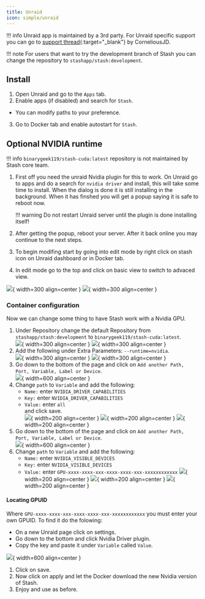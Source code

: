 ```yaml
---
title: Unraid
icon: simple/unraid
---
```


!!! info
    Unraid app is maintained by a 3rd party. For Unraid specific support you can go to [support thread](https://forums.unraid.net/topic/90861-support-stash-corneliousjd-repo){:target="_blank"} by CorneliousJD.

!!! note
    For users that want to try the development branch of Stash you can change the repository to `stashapp/stash:development`.

## Install

1. Open Unraid and go to the `Apps` tab.
2. Enable apps (if disabled) and search for `Stash`.
  - You can modify paths to your preference.
3. Go to Docker tab and enable autostart for `Stash`.

## Optional NVIDIA runtime

!!! info
    `binarygeek119/stash-cuda:latest` repository is not maintained by Stash core team. 

1. First off you need the unraid Nvidia plugin for this to work. On Unraid go to apps and do a search for `nvidia driver` and install, this will take some time to install. When the dialog is done it is still installing in the background. When it has finshed you will get a popup saying it is safe to reboot now.

    !!! warning
        Do not restart Unraid server until the plugin is done installing itself!
        
2. After getting the popup, reboot your server. After it back online you may continue to the next steps.
3. To begin modifing start by going into edit mode by right click on stash icon on Unraid dashboard or in Docker tab.
4. In edit mode go to the top and click on basic view to switch to advaced view.

  ![](/assets/beginner-guides/unraid-docker-stash-page.jpg){ width=300 align=center }
  ![](/assets/beginner-guides/unraid-docker-stash-page-advanced-view.jpg){ width=300 align=center }

### Container configuration

Now we can change some thing to have Stash work with a Nvidia GPU.

1. Under Repository change the default Repository from `stashapp/stash:development` to `binarygeek119/stash-cuda:latest`.  
  ![](/assets/beginner-guides/unraid-docker-stash-Repository-1.jpg){ width=300 align=center }
  ![](/assets/beginner-guides/unraid-docker-stash-Repository-2.jpg){ width=300 align=center }
2. Add the following under Extra Parameters: `--runtime=nvidia`.  
  ![](/assets/beginner-guides/unraid-docker-stash-Extra-Parameters-1.jpg){ width=300 align=center }
  ![](/assets/beginner-guides/unraid-docker-stash-Extra-Parameters-2.jpg){ width=300 align=center }
3. Go down to the bottom of the page and click on  `Add another Path, Port, Variable, Label or Device`.  
  ![](/assets/beginner-guides/unraid-stash-Add-another-Variable-1.jpg){ width=600 align=center }
4. Change `path` to `Variable` and add the following:  
    - `Name:` enter `NVIDIA_DRIVER_CAPABILITIES`  
    - `Key:` enter `NVIDIA_DRIVER_CAPABILITIES`  
    - `Value:` enter `all`  
  and click save.  
  ![](/assets/beginner-guides/unraid-stash-Add-another-Variable-2.jpg){ width=200 align=center }
  ![](/assets/beginner-guides/unraid-stash-Add-another-Variable-3.jpg){ width=200 align=center }
  ![](/assets/beginner-guides/unraid-stash-Add-another-Variable-4.jpg){ width=200 align=center }
5. Go down to the bottom of the page and click on  `Add another Path, Port, Variable, Label or Device`.  
  ![](/assets/beginner-guides/unraid-stash-Add-another-Variable-1.jpg){ width=600 align=center }
6. Change `path` to `Variable` and add the following:
    - `Name:` enter `NVIDIA_VISIBLE_DEVICES`
    - `Key:` enter `NVIDIA_VISIBLE_DEVICES`
    - `Value:` enter `GPU-xxxx-xxxx-xxx-xxxx-xxxx-xxx-xxxxxxxxxxxx`
  ![](/assets/beginner-guides/unraid-stash-Add-another-Variable-2.jpg){ width=200 align=center }
  ![](/assets/beginner-guides/unraid-stash-Add-another-Variable-3.jpg){ width=200 align=center }
  ![](/assets/beginner-guides/unraid-stash-Add-another-Variable-5.jpg){ width=200 align=center }

#### Locating GPUID
	
Where `GPU-xxxx-xxxx-xxx-xxxx-xxxx-xxx-xxxxxxxxxxxx` you must enter your own GPUID. To find it do the folowing:

  - On a new Unraid page click on settings.
  - Go down to the bottom and click Nvidia Driver plugin.
  - Copy the key and paste it under `Variable` called `Value`.

  ![](/assets/beginner-guides/unraid-gpuid.jpg){ width=600 align=center }

1. Click on save.
2. Now click on apply and let the Docker download the new Nvidia version of Stash.
3. Enjoy and use as before.